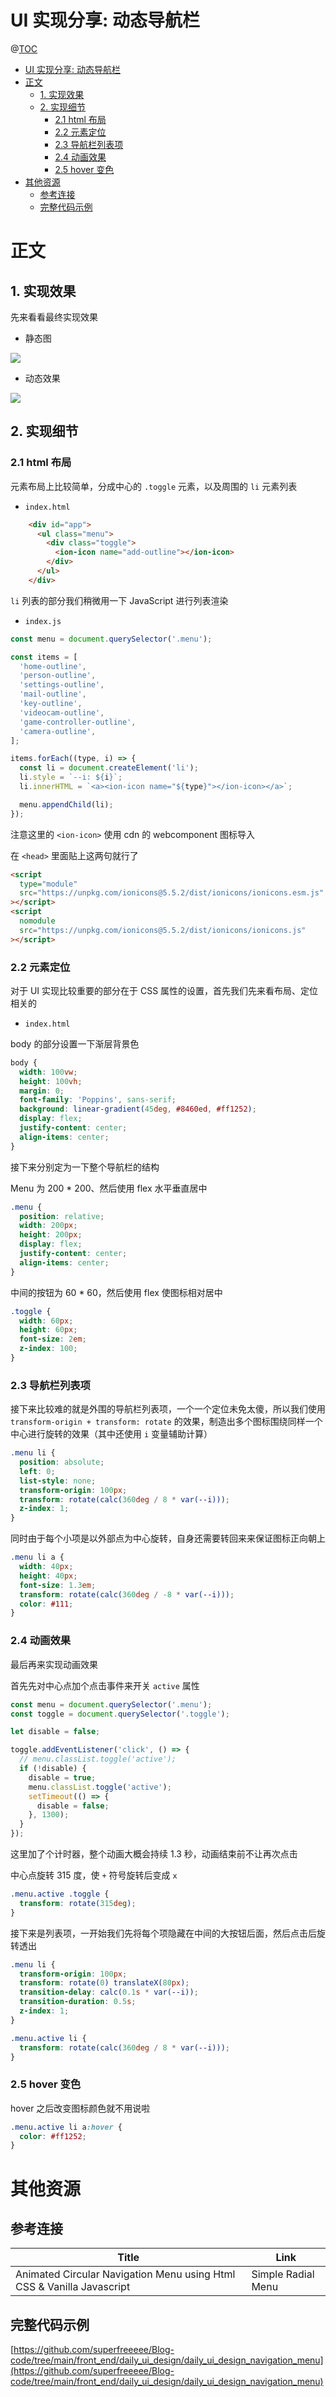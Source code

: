 # UI 实现分享: 动态导航栏

@[TOC](文章目录)

<!-- TOC -->

- [UI 实现分享: 动态导航栏](#ui-实现分享-动态导航栏)
- [正文](#正文)
  - [1. 实现效果](#1-实现效果)
  - [2. 实现细节](#2-实现细节)
    - [2.1 html 布局](#21-html-布局)
    - [2.2 元素定位](#22-元素定位)
    - [2.3 导航栏列表项](#23-导航栏列表项)
    - [2.4 动画效果](#24-动画效果)
    - [2.5 hover 变色](#25-hover-变色)
- [其他资源](#其他资源)
  - [参考连接](#参考连接)
  - [完整代码示例](#完整代码示例)

<!-- /TOC -->

# 正文

## 1. 实现效果

先来看看最终实现效果

- 静态图

![](https://picures.oss-cn-beijing.aliyuncs.com/img/daily_ui_design_navigation_menu_1_img.png)

- 动态效果

![](https://picures.oss-cn-beijing.aliyuncs.com/img/daily_ui_design_navigation_menu_2_record.GIF)

## 2. 实现细节

### 2.1 html 布局

元素布局上比较简单，分成中心的 `.toggle` 元素，以及周围的 `li` 元素列表

- `index.html`

```html
    <div id="app">
      <ul class="menu">
        <div class="toggle">
          <ion-icon name="add-outline"></ion-icon>
        </div>
      </ul>
    </div>
```

`li` 列表的部分我们稍微用一下 JavaScript 进行列表渲染

- `index.js`

```js
const menu = document.querySelector('.menu');

const items = [
  'home-outline',
  'person-outline',
  'settings-outline',
  'mail-outline',
  'key-outline',
  'videocam-outline',
  'game-controller-outline',
  'camera-outline',
];

items.forEach((type, i) => {
  const li = document.createElement('li');
  li.style = `--i: ${i}`;
  li.innerHTML = `<a><ion-icon name="${type}"></ion-icon></a>`;

  menu.appendChild(li);
});
```

注意这里的 `<ion-icon>` 使用 cdn 的 webcomponent 图标导入

在 `<head>` 里面贴上这两句就行了

```html
<script
  type="module"
  src="https://unpkg.com/ionicons@5.5.2/dist/ionicons/ionicons.esm.js"
></script>
<script
  nomodule
  src="https://unpkg.com/ionicons@5.5.2/dist/ionicons/ionicons.js"
></script>
```

### 2.2 元素定位

对于 UI 实现比较重要的部分在于 CSS 属性的设置，首先我们先来看布局、定位相关的

- `index.html`

body 的部分设置一下渐层背景色

```css
body {
  width: 100vw;
  height: 100vh;
  margin: 0;
  font-family: 'Poppins', sans-serif;
  background: linear-gradient(45deg, #8460ed, #ff1252);
  display: flex;
  justify-content: center;
  align-items: center;
}
```

接下来分别定为一下整个导航栏的结构

Menu 为 200 * 200、然后使用 flex 水平垂直居中

```css
.menu {
  position: relative;
  width: 200px;
  height: 200px;
  display: flex;
  justify-content: center;
  align-items: center;
}
```

中间的按钮为 60 * 60，然后使用 flex 使图标相对居中

```css
.toggle {
  width: 60px;
  height: 60px;
  font-size: 2em;
  z-index: 100;
}
```

### 2.3 导航栏列表项

接下来比较难的就是外围的导航栏列表项，一个一个定位未免太傻，所以我们使用 `transform-origin + transform: rotate` 的效果，制造出多个图标围绕同样一个中心进行旋转的效果（其中还使用 `i` 变量辅助计算）

```css
.menu li {
  position: absolute;
  left: 0;
  list-style: none;
  transform-origin: 100px;
  transform: rotate(calc(360deg / 8 * var(--i)));
  z-index: 1;
}
```

同时由于每个小项是以外部点为中心旋转，自身还需要转回来来保证图标正向朝上

```css
.menu li a {
  width: 40px;
  height: 40px;
  font-size: 1.3em;
  transform: rotate(calc(360deg / -8 * var(--i)));
  color: #111;
}
```

### 2.4 动画效果

最后再来实现动画效果

首先先对中心点加个点击事件来开关 `active` 属性

```js
const menu = document.querySelector('.menu');
const toggle = document.querySelector('.toggle');

let disable = false;

toggle.addEventListener('click', () => {
  // menu.classList.toggle('active');
  if (!disable) {
    disable = true;
    menu.classList.toggle('active');
    setTimeout(() => {
      disable = false;
    }, 1300);
  }
});
```

这里加了个计时器，整个动画大概会持续 1.3 秒，动画结束前不让再次点击

中心点旋转 315 度，使 `+` 符号旋转后变成 `x`

```css
.menu.active .toggle {
  transform: rotate(315deg);
}
```

接下来是列表项，一开始我们先将每个项隐藏在中间的大按钮后面，然后点击后旋转透出

```css
.menu li {
  transform-origin: 100px;
  transform: rotate(0) translateX(80px);
  transition-delay: calc(0.1s * var(--i));
  transition-duration: 0.5s;
  z-index: 1;
}

.menu.active li {
  transform: rotate(calc(360deg / 8 * var(--i)));
}
```

### 2.5 hover 变色

hover 之后改变图标颜色就不用说啦

```css
.menu.active li a:hover {
  color: #ff1252;
}
```

# 其他资源

## 参考连接

| Title                                                                 | Link               |
| --------------------------------------------------------------------- | ------------------ |
| Animated Circular Navigation Menu using Html CSS & Vanilla Javascript | Simple Radial Menu | [https://www.youtube.com/watch?v=ShPPkZEeLPo](https://www.youtube.com/watch?v=ShPPkZEeLPo) |

## 完整代码示例

[https://github.com/superfreeeee/Blog-code/tree/main/front_end/daily_ui_design/daily_ui_design_navigation_menu](https://github.com/superfreeeee/Blog-code/tree/main/front_end/daily_ui_design/daily_ui_design_navigation_menu)

